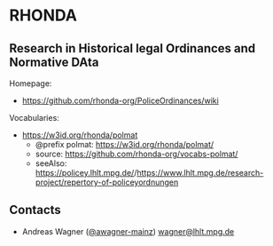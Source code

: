 # RHONDA
## Research in Historical legal Ordinances and Normative DAta

Homepage:

* <https://github.com/rhonda-org/PoliceOrdinances/wiki>

Vocabularies:

* <https://w3id.org/rhonda/polmat>
  * @prefix polmat: <https://w3id.org/rhonda/polmat/>
  * source: <https://github.com/rhonda-org/vocabs-polmat/>
  * seeAlso: <https://policey.lhlt.mpg.de/>/<https://www.lhlt.mpg.de/research-project/repertory-of-policeyordnungen>

## Contacts

* Andreas Wagner ([@awagner-mainz](https://github.com/awagner-mainz)) <wagner@lhlt.mpg.de>
